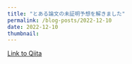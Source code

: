```yaml
---
title: "とある論文の未証明予想を解きました"
permalink: /blog-posts/2022-12-10
date: 2022-12-10
thumbnail:
---
```


[Link to Qiita](https://qiita.com/hari64/items/333dbff8f8b8fccdeb2c)
